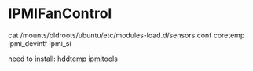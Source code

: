 # IPMIFanControl

cat /mounts/oldroots/ubuntu/etc/modules-load.d/sensors.conf 
coretemp
ipmi_devintf
ipmi_si


need to install:
hddtemp
ipmitools